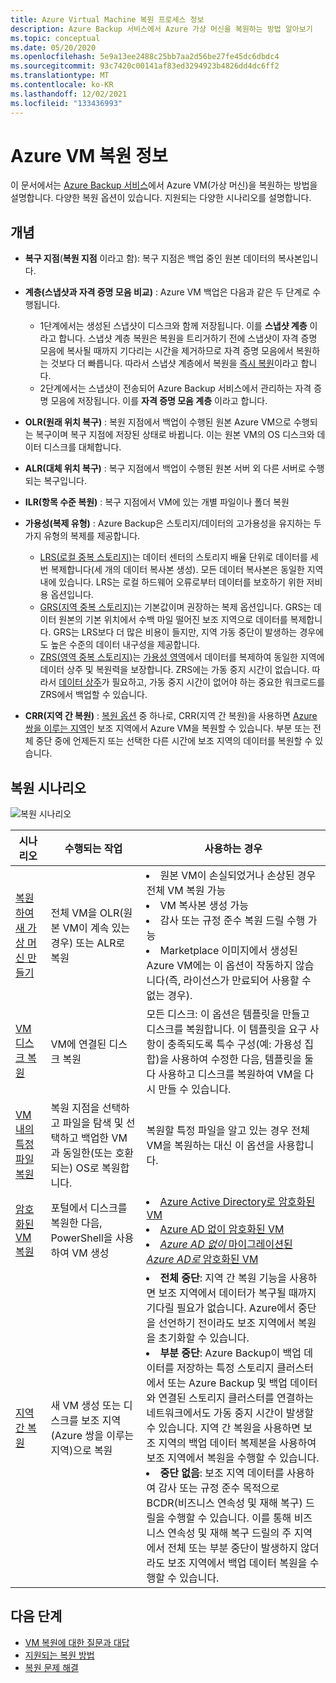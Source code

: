 ```yaml
---
title: Azure Virtual Machine 복원 프로세스 정보
description: Azure Backup 서비스에서 Azure 가상 머신을 복원하는 방법 알아보기
ms.topic: conceptual
ms.date: 05/20/2020
ms.openlocfilehash: 5e9a13ee2488c25bb7aa2d56be27fe45dc6dbdc4
ms.sourcegitcommit: 93c7420c00141af83ed3294923b4826dd4dc6ff2
ms.translationtype: MT
ms.contentlocale: ko-KR
ms.lasthandoff: 12/02/2021
ms.locfileid: "133436993"
---
```

# <a name="about-azure-vm-restore"></a>Azure VM 복원 정보

이 문서에서는 [Azure Backup 서비스](./backup-overview.md)에서 Azure VM(가상 머신)을 복원하는 방법을 설명합니다. 다양한 복원 옵션이 있습니다. 지원되는 다양한 시나리오를 설명합니다.

## <a name="concepts"></a>개념

- **복구 지점**(**복원 지점** 이라고 함): 복구 지점은 백업 중인 원본 데이터의 복사본입니다.

- **계층(스냅샷과 자격 증명 모음 비교)** : Azure VM 백업은 다음과 같은 두 단계로 수행됩니다.

  - 1단계에서는 생성된 스냅샷이 디스크와 함께 저장됩니다. 이를 **스냅샷 계층** 이라고 합니다. 스냅샷 계층 복원은 복원을 트리거하기 전에 스냅샷이 자격 증명 모음에 복사될 때까지 기다리는 시간을 제거하므로 자격 증명 모음에서 복원하는 것보다 더 빠릅니다. 따라서 스냅샷 계층에서 복원을 [즉시 복원](./backup-instant-restore-capability.md)이라고 합니다.
  - 2단계에서는 스냅샷이 전송되어 Azure Backup 서비스에서 관리하는 자격 증명 모음에 저장됩니다. 이를 **자격 증명 모음 계층** 이라고 합니다.

- **OLR(원래 위치 복구)** : 복원 지점에서 백업이 수행된 원본 Azure VM으로 수행되는 복구이며 복구 지점에 저장된 상태로 바뀝니다. 이는 원본 VM의 OS 디스크와 데이터 디스크를 대체합니다.

- **ALR(대체 위치 복구)** : 복구 지점에서 백업이 수행된 원본 서버 외 다른 서버로 수행되는 복구입니다.

- **ILR(항목 수준 복원)** : 복구 지점에서 VM에 있는 개별 파일이나 폴더 복원

- **가용성(복제 유형)** : Azure Backup은 스토리지/데이터의 고가용성을 유지하는 두 가지 유형의 복제를 제공합니다.
  - [LRS(로컬 중복 스토리지)](../storage/common/storage-redundancy.md#locally-redundant-storage)는 데이터 센터의 스토리지 배율 단위로 데이터를 세 번 복제합니다(세 개의 데이터 복사본 생성). 모든 데이터 복사본은 동일한 지역 내에 있습니다. LRS는 로컬 하드웨어 오류로부터 데이터를 보호하기 위한 저비용 옵션입니다.
  - [GRS(지역 중복 스토리지)](../storage/common/storage-redundancy.md#geo-redundant-storage)는 기본값이며 권장하는 복제 옵션입니다. GRS는 데이터 원본의 기본 위치에서 수백 마일 떨어진 보조 지역으로 데이터를 복제합니다. GRS는 LRS보다 더 많은 비용이 들지만, 지역 가동 중단이 발생하는 경우에도 높은 수준의 데이터 내구성을 제공합니다.
  - [ZRS(영역 중복 스토리지)](../storage/common/storage-redundancy.md#zone-redundant-storage)는 [가용성 영역](../availability-zones/az-overview.md#availability-zones)에서 데이터를 복제하여 동일한 지역에 데이터 상주 및 복원력을 보장합니다. ZRS에는 가동 중지 시간이 없습니다. 따라서 [데이터 상주](https://azure.microsoft.com/resources/achieving-compliant-data-residency-and-security-with-azure/)가 필요하고, 가동 중지 시간이 없어야 하는 중요한 워크로드를 ZRS에서 백업할 수 있습니다.

- **CRR(지역 간 복원)** : [복원 옵션](./backup-azure-arm-restore-vms.md#restore-options) 중 하나로, CRR(지역 간 복원)을 사용하면 [Azure 쌍을 이루는 지역](../availability-zones/cross-region-replication-azure.md)인 보조 지역에서 Azure VM을 복원할 수 있습니다. 부분 또는 전체 중단 중에 언제든지 또는 선택한 다른 시간에 보조 지역의 데이터를 복원할 수 있습니다. 

## <a name="restore-scenarios"></a>복원 시나리오

![복원 시나리오 ](./media/about-azure-vm-restore/recovery-scenarios.png)

| **시나리오**                                                 | **수행되는 작업**                                             | **사용하는 경우**                                              |
| ------------------------------------------------------------ | ------------------------------------------------------------ | ------------------------------------------------------------ |
| [복원하여 새 가상 머신 만들기](./backup-azure-arm-restore-vms.md) | 전체 VM을 OLR(원본 VM이 계속 있는 경우) 또는 ALR로 복원 | <li> 원본 VM이 손실되었거나 손상된 경우 전체 VM 복원 가능  <li> VM 복사본 생성 가능  <li> 감사 또는 규정 준수 복원 드릴 수행 가능  <li> Marketplace 이미지에서 생성된 Azure VM에는 이 옵션이 작동하지 않습니다(즉, 라이선스가 만료되어 사용할 수 없는 경우). |
| [VM 디스크 복원](./backup-azure-arm-restore-vms.md#restore-disks) | VM에 연결된 디스크 복원                             |  모든 디스크: 이 옵션은 템플릿을 만들고 디스크를 복원합니다. 이 템플릿을 요구 사항이 충족되도록 특수 구성(예: 가용성 집합)을 사용하여 수정한 다음, 템플릿을 둘 다 사용하고 디스크를 복원하여 VM을 다시 만들 수 있습니다. |
| [VM 내의 특정 파일 복원](./backup-azure-restore-files-from-vm.md) | 복원 지점을 선택하고 파일을 탐색 및 선택하고 백업한 VM과 동일한(또는 호환되는) OS로 복원합니다. |  복원할 특정 파일을 알고 있는 경우 전체 VM을 복원하는 대신 이 옵션을 사용합니다. |
| [암호화된 VM 복원](./backup-azure-vms-encryption.md) | 포털에서 디스크를 복원한 다음, PowerShell을 사용하여 VM 생성 | <li> [Azure Active Directory로 암호화된 VM](../virtual-machines/windows/disk-encryption-windows-aad.md)  <li> [Azure AD 없이 암호화된 VM](../virtual-machines/windows/disk-encryption-windows.md) <li> [*Azure AD 없이* 마이그레이션된 *Azure AD로* 암호화된 VM](../virtual-machines/windows/disk-encryption-faq.yml#can-i-migrate-vms-that-were-encrypted-with-an-azure-ad-app-to-encryption-without-an-azure-ad-app-) |
| [지역 간 복원](./backup-azure-arm-restore-vms.md#cross-region-restore) | 새 VM 생성 또는 디스크를 보조 지역(Azure 쌍을 이루는 지역)으로 복원 | <li> **전체 중단**: 지역 간 복원 기능을 사용하면 보조 지역에서 데이터가 복구될 때까지 기다릴 필요가 없습니다. Azure에서 중단을 선언하기 전이라도 보조 지역에서 복원을 초기화할 수 있습니다. <li> **부분 중단**: Azure Backup이 백업 데이터를 저장하는 특정 스토리지 클러스터에서 또는 Azure Backup 및 백업 데이터와 연결된 스토리지 클러스터를 연결하는 네트워크에서도 가동 중지 시간이 발생할 수 있습니다. 지역 간 복원을 사용하면 보조 지역의 백업 데이터 복제본을 사용하여 보조 지역에서 복원을 수행할 수 있습니다. <li> **중단 없음**: 보조 지역 데이터를 사용하여 감사 또는 규정 준수 목적으로 BCDR(비즈니스 연속성 및 재해 복구) 드릴을 수행할 수 있습니다. 이를 통해 비즈니스 연속성 및 재해 복구 드릴의 주 지역에서 전체 또는 부분 중단이 발생하지 않더라도 보조 지역에서 백업 데이터 복원을 수행할 수 있습니다.  |

## <a name="next-steps"></a>다음 단계

- [VM 복원에 대한 질문과 대답](./backup-azure-vm-backup-faq.yml)
- [지원되는 복원 방법](./backup-support-matrix-iaas.md#supported-restore-methods)
- [복원 문제 해결](./backup-azure-vms-troubleshoot.md#restore)
